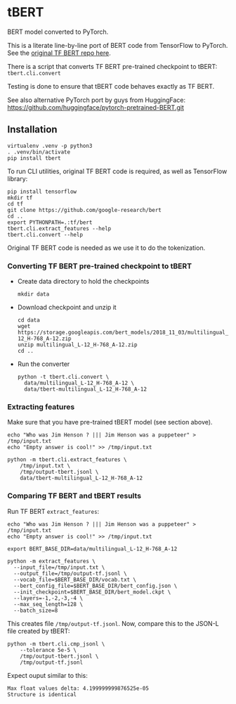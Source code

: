 # tBERT
BERT model converted to PyTorch.

This is a literate line-by-line port of BERT code from TensorFlow to PyTorch.
See the [original TF BERT repo here](https://github.com/google-research/bert).

There is a script that converts TF BERT pre-trained checkpoint to tBERT: `tbert.cli.convert`

Testing is done to ensure that tBERT code behaves exactly as TF BERT.

See also alternative PyTorch port by guys from HuggingFace: https://github.com/huggingface/pytorch-pretrained-BERT.git

## Installation

```
virtualenv .venv -p python3
. .venv/bin/activate
pip install tbert
```

To run CLI utilities, original TF BERT code is required, as well as
TensorFlow library:

```
pip install tensorflow
mkdir tf
cd tf
git clone https://github.com/google-research/bert
cd ..
export PYTHONPATH=.:tf/bert
tbert.cli.extract_features --help
tbert.cli.convert --help
```

Original TF BERT code is needed as we use it to do the tokenization.

### Converting TF BERT pre-trained checkpoint to tBERT

* Create data directory to hold the checkpoints
  ```
  mkdir data
  ```
* Download checkpoint and unzip it
  ```
  cd data
  wget https://storage.googleapis.com/bert_models/2018_11_03/multilingual_L-12_H-768_A-12.zip
  unzip multilingual_L-12_H-768_A-12.zip
  cd ..
  ```
* Run the converter
  ```
  python -t tbert.cli.convert \
    data/multilingual_L-12_H-768_A-12 \
    data/tbert-multilingual_L-12_H-768_A-12
  ```

### Extracting features

Make sure that you have pre-trained tBERT model (see section above).

```
echo "Who was Jim Henson ? ||| Jim Henson was a puppeteer" > /tmp/input.txt
echo "Empty answer is cool!" >> /tmp/input.txt

python -m tbert.cli.extract_features \
    /tmp/input.txt \
    /tmp/output-tbert.jsonl \
    data/tbert-multilingual_L-12_H-768_A-12
```

### Comparing TF BERT and tBERT results

Run TF BERT `extract_features`:
```
echo "Who was Jim Henson ? ||| Jim Henson was a puppeteer" > /tmp/input.txt
echo "Empty answer is cool!" >> /tmp/input.txt

export BERT_BASE_DIR=data/multilingual_L-12_H-768_A-12

python -m extract_features \
  --input_file=/tmp/input.txt \
  --output_file=/tmp/output-tf.jsonl \
  --vocab_file=$BERT_BASE_DIR/vocab.txt \
  --bert_config_file=$BERT_BASE_DIR/bert_config.json \
  --init_checkpoint=$BERT_BASE_DIR/bert_model.ckpt \
  --layers=-1,-2,-3,-4 \
  --max_seq_length=128 \
  --batch_size=8
```

This creates file `/tmp/output-tf.jsonl`. Now, compare this to the JSON-L file created
by tBERT:

```
python -m tbert.cli.cmp_jsonl \
    --tolerance 5e-5 \
    /tmp/output-tbert.jsonl \
    /tmp/output-tf.jsonl
```

Expect ouput similar to this:
```
Max float values delta: 4.199999999876525e-05
Structure is identical
```
